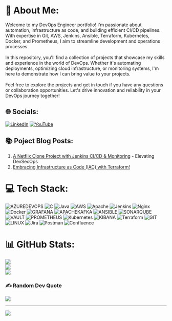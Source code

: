 # 💫 About Me:
Welcome to my DevOps Engineer portfolio! I'm passionate about automation, infrastructure as code, and building efficient CI/CD pipelines. With expertise in Git, AWS, Jenkins, Ansible, Terraform, Kubernetes, Docker, and Prometheus, I aim to streamline development and operations processes.<br><br>In this repository, you'll find a collection of projects that showcase my skills and experience in the world of DevOps. Whether it's automating deployments, optimizing cloud infrastructure, or monitoring systems, I'm here to demonstrate how I can bring value to your projects.<br><br>Feel free to explore the projects and get in touch if you have any questions or collaboration opportunities. Let's drive innovation and reliability in your DevOps journey together!<br>


## 🌐 Socials:
[![LinkedIn](https://img.shields.io/badge/LinkedIn-%230077B5.svg?logo=linkedin&logoColor=white)](https://www.linkedin.com/in/binny-b-babu-7013453906) 
[![YouTube](https://img.shields.io/badge/YouTube-%23FF0000.svg?logo=YouTube&logoColor=white)](https://www.youtube.com/channel/UC4b8TRDy6AcFKoVnITi4aIQ)

## 📚 Poject Blog Posts:
1. [A Netflix Clone Project with Jenkins CI/CD & Monitoring](https://www.linkedin.com/posts/binny-b-babu-7013453906_devops-continuousintegration-continuousdelivery-activity-7123077968368717824-9g10?utm_source=share&utm_medium=member_desktop) - Elevating DevSecOps
2. [Embracing Infrastructure as Code (IAC) with Terraform!](https://www.linkedin.com/posts/binny-b-babu-7013453906_infrastructureascode-terraform-automation-activity-7117361228867371008-nKUK?utm_source=share&utm_medium=member_desktop)

# 💻 Tech Stack:
![AZUREDEVOPS](https://img.shields.io/badge/azuredevops-0078D7.svg?style=for-the-badge&logo=azuredevops&logoColor=white&color=%230078D7) ![C](https://img.shields.io/badge/c-%2300599C.svg?style=for-the-badge&logo=c&logoColor=white) ![Java](https://img.shields.io/badge/java-%23ED8B00.svg?style=for-the-badge&logo=openjdk&logoColor=white) ![AWS](https://img.shields.io/badge/AWS-%23FF9900.svg?style=for-the-badge&logo=amazon-aws&logoColor=white) ![Apache](https://img.shields.io/badge/apache-%23D42029.svg?style=for-the-badge&logo=apache&logoColor=white) ![Jenkins](https://img.shields.io/badge/jenkins-%232C5263.svg?style=for-the-badge&logo=jenkins&logoColor=white) ![Nginx](https://img.shields.io/badge/nginx-%23009639.svg?style=for-the-badge&logo=nginx&logoColor=white) ![Docker](https://img.shields.io/badge/docker-%230db7ed.svg?style=for-the-badge&logo=docker&logoColor=white) ![GRAFANA](https://img.shields.io/badge/grafana-F46800.svg?style=for-the-badge&logo=grafana&logoColor=white&color=%23F46800) ![APACHEKAFKA](https://img.shields.io/badge/apachekafka-231F20.svg?style=for-the-badge&logo=apachekafka&logoColor=white&color=%23231F20) ![ANSIBLE](https://img.shields.io/badge/ansible-%231A1918.svg?style=for-the-badge&logo=ansible&logoColor=white) ![SONARQUBE](https://img.shields.io/badge/sonarqube-4E9BCD.svg?style=for-the-badge&logo=sonarqube&logoColor=white&color=%234E9BCD) ![VAULT](https://img.shields.io/badge/vault-FFEC6E.svg?style=for-the-badge&logo=vault&logoColor=white&color=%23FFEC6E) ![PROMETHEUS](https://img.shields.io/badge/prometheus-E6522C.svg?style=for-the-badge&logo=prometheus&logoColor=white&color=%23E6522C) ![Kubernetes](https://img.shields.io/badge/kubernetes-%23326ce5.svg?style=for-the-badge&logo=kubernetes&logoColor=white) ![KIBANA](https://img.shields.io/badge/kibana-005571.svg?style=for-the-badge&logo=kibana&logoColor=white&color=%23005571) ![Terraform](https://img.shields.io/badge/terraform-%235835CC.svg?style=for-the-badge&logo=terraform&logoColor=white) ![GIT](https://img.shields.io/badge/Git-fc6d26?style=for-the-badge&logo=git&logoColor=white) ![LINUX](https://img.shields.io/badge/Linux-FCC624?style=for-the-badge&logo=linux&logoColor=black) ![Jira](https://img.shields.io/badge/jira-%230A0FFF.svg?style=for-the-badge&logo=jira&logoColor=white) ![Postman](https://img.shields.io/badge/Postman-FF6C37?style=for-the-badge&logo=postman&logoColor=white) ![Confluence](https://img.shields.io/badge/confluence-%23172BF4.svg?style=for-the-badge&logo=confluence&logoColor=white)
# 📊 GitHub Stats:
![](https://github-readme-stats.vercel.app/api?username=BinnyBBabu&theme=blue-green&hide_border=false&include_all_commits=false&count_private=false)<br/>
![](https://github-readme-streak-stats.herokuapp.com/?user=BinnyBBabu&theme=blue-green&hide_border=false)<br/>
![](https://github-readme-stats.vercel.app/api/top-langs/?username=BinnyBBabu&theme=blue-green&hide_border=false&include_all_commits=false&count_private=false&layout=compact)

### ✍️ Random Dev Quote
![](https://quotes-github-readme.vercel.app/api?type=horizontal&theme=radical)

---
[![](https://visitcount.itsvg.in/api?id=BinnyBBabu&icon=0&color=3)](https://visitcount.itsvg.in)

<!-- Proudly created with GPRM ( https://gprm.itsvg.in ) -->
